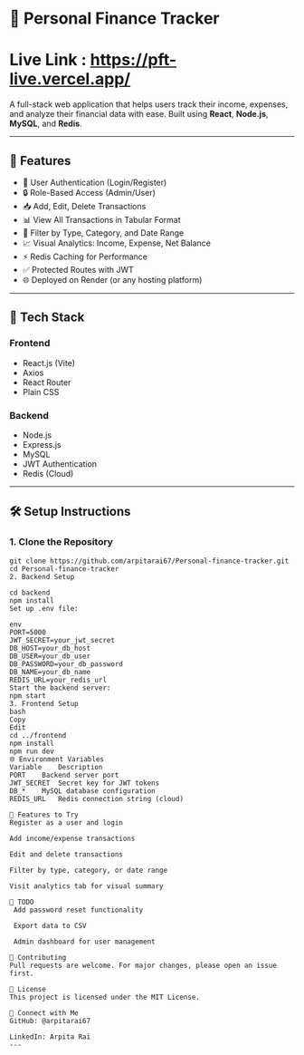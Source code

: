# 💸 Personal Finance Tracker 
# Live Link : https://pft-live.vercel.app/

A full-stack web application that helps users track their income, expenses, and analyze their financial data with ease. Built using **React**, **Node.js**, **MySQL**, and **Redis**.

---

## 🚀 Features

- 🔐 User Authentication (Login/Register)
- 🔒 Role-Based Access (Admin/User)
- 📥 Add, Edit, Delete Transactions
- 📊 View All Transactions in Tabular Format
- 🔎 Filter by Type, Category, and Date Range
- 📈 Visual Analytics: Income, Expense, Net Balance
- ⚡ Redis Caching for Performance
- ✅ Protected Routes with JWT
- 🌐 Deployed on Render (or any hosting platform)

---

## 🧱 Tech Stack

### Frontend
- React.js (Vite)
- Axios
- React Router
- Plain CSS

### Backend
- Node.js
- Express.js
- MySQL
- JWT Authentication
- Redis (Cloud)

---

## 🛠️ Setup Instructions

### 1. Clone the Repository

```
git clone https://github.com/arpitarai67/Personal-finance-tracker.git
cd Personal-finance-tracker
2. Backend Setup

cd backend
npm install
Set up .env file:

env
PORT=5000
JWT_SECRET=your_jwt_secret
DB_HOST=your_db_host
DB_USER=your_db_user
DB_PASSWORD=your_db_password
DB_NAME=your_db_name
REDIS_URL=your_redis_url
Start the backend server:
npm start
3. Frontend Setup
bash
Copy
Edit
cd ../frontend
npm install
npm run dev
🌐 Environment Variables
Variable	Description
PORT	Backend server port
JWT_SECRET	Secret key for JWT tokens
DB_*	MySQL database configuration
REDIS_URL	Redis connection string (cloud)

🧪 Features to Try
Register as a user and login

Add income/expense transactions

Edit and delete transactions

Filter by type, category, or date range

Visit analytics tab for visual summary

📌 TODO
 Add password reset functionality

 Export data to CSV

 Admin dashboard for user management

🤝 Contributing
Pull requests are welcome. For major changes, please open an issue first.

📄 License
This project is licensed under the MIT License.

💬 Connect with Me
GitHub: @arpitarai67

LinkedIn: Arpita Rai
---


